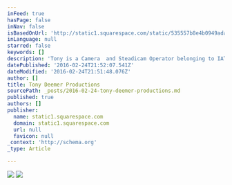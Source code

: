 ```yaml
---
inFeed: true
hasPage: false
inNav: false
isBasedOnUrl: 'http://static1.squarespace.com/static/535557b8e4b0949adad68f15/t/5602e8d5e4b0dc68f6176d79/1443031254089/IATSE-Local-600.png'
inLanguage: null
starred: false
keywords: []
description: 'Tony is a Camera  and Steadicam Operator belonging to IATSE Local 600, SOC, Steadicam Guild and Steadicam Operators Association.'
datePublished: '2016-02-24T21:52:07.541Z'
dateModified: '2016-02-24T21:51:48.076Z'
author: []
title: Tony Deemer Productions
sourcePath: _posts/2016-02-24-tony-deemer-productions.md
published: true
authors: []
publisher:
  name: static1.squarespace.com
  domain: static1.squarespace.com
  url: null
  favicon: null
_context: 'http://schema.org'
_type: Article

---
```

![](http://static1.squarespace.com/static/535557b8e4b0949adad68f15/t/5602e8d5e4b0dc68f6176d79/1443031254089/IATSE-Local-600.png)
![](https://the-grid-user-content.s3-us-west-2.amazonaws.com/3e7ef235-b4b6-40e1-ab49-b215880dd6e6.jpg)